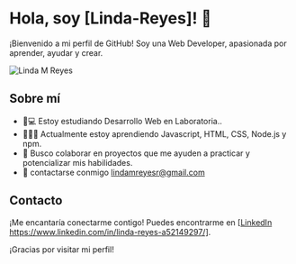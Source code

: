
# Hola, soy [Linda-Reyes]! 👋

¡Bienvenido a mi perfil de GitHub! Soy una Web Developer, apasionada por aprender, ayudar y crear.

![Linda M Reyes](https://github.com/Linda-Reyes/Linda-Reyes/assets/142233270/248f7c20-ee3e-44f4-aaf7-85502a433d77)

## Sobre mí
- 👧💻 Estoy estudiando Desarrollo Web en Laboratoria..
- 👩🏻‍💻 Actualmente estoy aprendiendo Javascript, HTML, CSS, Node.js y npm.
- 🔎 Busco colaborar en proyectos que me ayuden a practicar y potencializar mis habilidades.
- 📧 contactarse conmigo lindamreyesr@gmail.com

## Contacto

¡Me encantaría conectarme contigo! Puedes encontrarme en [[LinkedIn ](https://www.linkedin.com/in/linda-reyes-a52149297/)https://www.linkedin.com/in/linda-reyes-a52149297/].

¡Gracias por visitar mi perfil!
